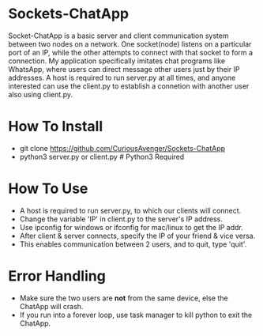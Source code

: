 # Sockets-ChatApp
Socket-ChatApp is a basic server and client communication system between two nodes on a network. One socket(node) listens on a particular port of an IP, while the other attempts to connect with that socket to form a connection. My application specifically imitates chat programs like WhatsApp, where users can direct message other users just by their IP addresses. A host is required to run server.py at all times, and anyone interested can use the client.py to establish a connetion with another user also using client.py. 

# How To Install
- git clone https://github.com/CuriousAvenger/Sockets-ChatApp
- python3 server.py or client.py # Python3 Required

# How To Use
- A host is required to run server.py, to which our clients will connect. 
- Change the variable 'IP' in client.py to the server's IP address. 
- Use ipconfig for windows or ifconfig for mac/linux to get the IP addr. 
- After client & server connects, specify the IP of your friend & vice versa.
- This enables communication between 2 users, and to quit, type 'quit'.

# Error Handling
- Make sure the two users are **not** from the same device, else the ChatApp will crash.
- If you run into a forever loop, use task manager to kill python to exit the ChatApp. 
